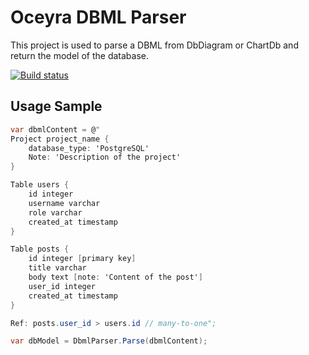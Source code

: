 # Oceyra DBML Parser
This project is used to parse a DBML from DbDiagram or ChartDb and return the model of the database.

[![Build status](https://github.com/oceyra/oceyra-dbml-parser/actions/workflows/publish.yaml/badge.svg?branch=main&event=push)](https://github.com/oceyra/oceyra-dbml-parser/actions/workflows/publish.yaml?query=branch%3Amain+event%3Apush)

## Usage Sample
```c#
var dbmlContent = @"
Project project_name {
    database_type: 'PostgreSQL'
    Note: 'Description of the project'
}

Table users {
    id integer
    username varchar
    role varchar
    created_at timestamp
}

Table posts {
    id integer [primary key]
    title varchar
    body text [note: 'Content of the post']
    user_id integer
    created_at timestamp
}

Ref: posts.user_id > users.id // many-to-one";

var dbModel = DbmlParser.Parse(dbmlContent);
```
